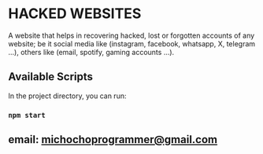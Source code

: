# HACKED WEBSITES

A website that helps in recovering hacked, lost or forgotten accounts  of any website; be it social media like (instagram, facebook, whatsapp, X, telegram ...), others like (email, spotify, gaming accounts …).


## Available Scripts

In the project directory, you can run:

### `npm start`

## email: michochoprogrammer@gmail.com
